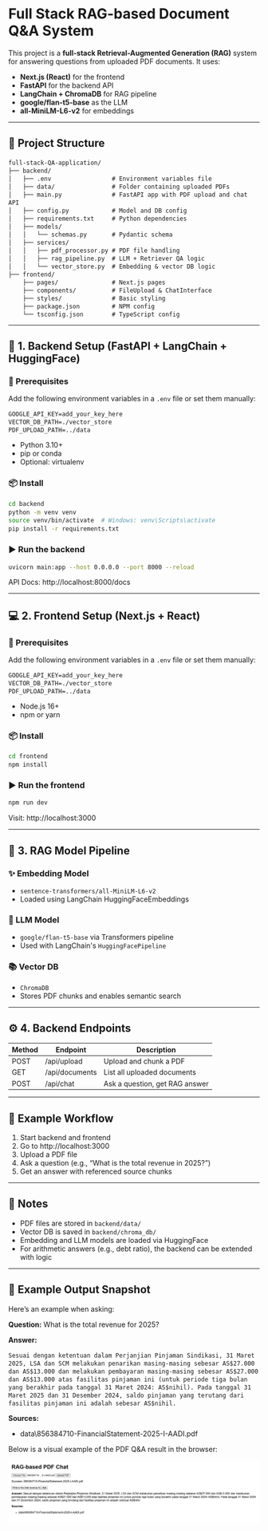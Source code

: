 
# Full Stack RAG-based Document Q&A System

This project is a **full-stack Retrieval-Augmented Generation (RAG)** system for answering questions from uploaded PDF documents. It uses:

- **Next.js (React)** for the frontend
- **FastAPI** for the backend API
- **LangChain + ChromaDB** for RAG pipeline
- **google/flan-t5-base** as the LLM
- **all-MiniLM-L6-v2** for embeddings

---

## 📁 Project Structure


```
full-stack-QA-application/
├── backend/
│   ├── .env                 # Environment variables file
│   ├── data/                # Folder containing uploaded PDFs
│   ├── main.py              # FastAPI app with PDF upload and chat API
│   ├── config.py            # Model and DB config
│   ├── requirements.txt     # Python dependencies
│   ├── models/
│   │   └── schemas.py       # Pydantic schema
│   ├── services/
│   │   ├── pdf_processor.py # PDF file handling
│   │   ├── rag_pipeline.py  # LLM + Retriever QA logic
│   │   └── vector_store.py  # Embedding & vector DB logic
├── frontend/
    ├── pages/               # Next.js pages
    ├── components/          # FileUpload & ChatInterface
    ├── styles/              # Basic styling
    ├── package.json         # NPM config
    └── tsconfig.json        # TypeScript config

```

---

## 🚀 1. Backend Setup (FastAPI + LangChain + HuggingFace)

### 🔧 Prerequisites

Add the following environment variables in a `.env` file or set them manually:

```
GOOGLE_API_KEY=add_your_key_here
VECTOR_DB_PATH=./vector_store
PDF_UPLOAD_PATH=../data
```


- Python 3.10+
- pip or conda
- Optional: virtualenv

### 📦 Install

```bash
cd backend
python -m venv venv
source venv/bin/activate  # Windows: venv\Scripts\activate
pip install -r requirements.txt
```

### ▶️ Run the backend

```bash
uvicorn main:app --host 0.0.0.0 --port 8000 --reload
```

API Docs: http://localhost:8000/docs

---

## 💻 2. Frontend Setup (Next.js + React)

### 🔧 Prerequisites

Add the following environment variables in a `.env` file or set them manually:

```
GOOGLE_API_KEY=add_your_key_here
VECTOR_DB_PATH=./vector_store
PDF_UPLOAD_PATH=../data
```


- Node.js 16+
- npm or yarn

### 📦 Install

```bash
cd frontend
npm install
```

### ▶️ Run the frontend

```bash
npm run dev
```

Visit: http://localhost:3000

---

## 🧠 3. RAG Model Pipeline

### ✨ Embedding Model
- `sentence-transformers/all-MiniLM-L6-v2`
- Loaded using LangChain HuggingFaceEmbeddings

### 🧠 LLM Model
- `google/flan-t5-base` via Transformers pipeline
- Used with LangChain's `HuggingFacePipeline`

### 📚 Vector DB
- `ChromaDB`
- Stores PDF chunks and enables semantic search

---

## ⚙️ 4. Backend Endpoints

| Method | Endpoint        | Description                         |
|--------|------------------|-------------------------------------|
| POST   | /api/upload      | Upload and chunk a PDF              |
| GET    | /api/documents   | List all uploaded documents         |
| POST   | /api/chat        | Ask a question, get RAG answer      |

---

## 🧪 Example Workflow

1. Start backend and frontend
2. Go to http://localhost:3000
3. Upload a PDF file
4. Ask a question (e.g., “What is the total revenue in 2025?”)
5. Get an answer with referenced source chunks

---

## 📌 Notes

- PDF files are stored in `backend/data/`
- Vector DB is saved in `backend/chroma_db/`
- Embedding and LLM models are loaded via HuggingFace
- For arithmetic answers (e.g., debt ratio), the backend can be extended with logic

---

## 🧾 Example Output Snapshot

Here’s an example when asking:

**Question:** What is the total revenue for 2025?

**Answer:**
```
Sesuai dengan ketentuan dalam Perjanjian Pinjaman Sindikasi, 31 Maret 2025, LSA dan SCM melakukan penarikan masing-masing sebesar AS$27.000 dan AS$13.000 dan melakukan pembayaran masing-masing sebesar AS$27.000 dan AS$13.000 atas fasilitas pinjaman ini (untuk periode tiga bulan yang berakhir pada tanggal 31 Maret 2024: AS$nihil). Pada tanggal 31 Maret 2025 dan 31 Desember 2024, saldo pinjaman yang terutang dari fasilitas pinjaman ini adalah sebesar AS$nihil.
```

**Sources:**
- data\856384710-FinancialStatement-2025-I-AADI.pdf


Below is a visual example of the PDF Q&A result in the browser:

![Chat Result Example](result.png)

